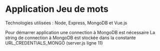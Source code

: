 # Application Jeu de mots

Technologies utilisées : Node, Express, MongoDB et Vue.js

Pour démarrer application une connection à MongoDB est nécessaire
La string de connection à MongoDB est stockée dans la constante URL_CREDENTIALS_MONGO (server.js ligne 11)

